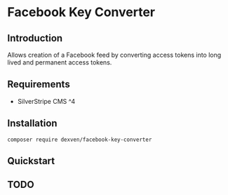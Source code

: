 # Facebook Key Converter


## Introduction

Allows creation of a Facebook feed by converting access tokens into long lived and permanent access tokens. 

## Requirements
* SilverStripe CMS ^4

## Installation

```
composer require dexven/facebook-key-converter
```


## Quickstart


## TODO